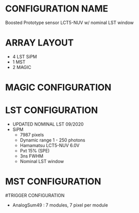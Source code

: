 # CONFIGURATION NAME
Boosted Prototype sensor LCT5-NUV w/ nominal LST window
# ARRAY LAYOUT
- 4 LST SiPM
- 1 MST
- 2 MAGIC
# MAGIC CONFIGURATION
# LST CONFIGURATION
- UPDATED NOMINAL LST 09/2020
- SiPM
    - 7987 pixels
    - Dynamic range 1 - 250 photons
    - Hamamatsu LCT5-NUV 6.0V
    - Pxt 15% (SPE)
    - 3ns FWHM
    - Nominal LST window
# MST CONFIGURATION
#TRIGGER CONFIGURATION
- AnalogSum49 : 7 modules, 7 pixel per module
